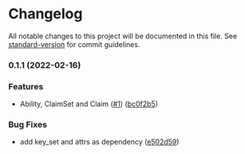 # Changelog

All notable changes to this project will be documented in this file. See [standard-version](https://github.com/conventional-changelog/standard-version) for commit guidelines.

### 0.1.1 (2022-02-16)


### Features

* Ability, ClaimSet and Claim ([#1](https://github.com/eturino/claims.py/issues/1)) ([bc0f2b5](https://github.com/eturino/claims.py/commit/bc0f2b5c19a6f3b30a5355d127bff7fa4a7f27b0))


### Bug Fixes

* add key_set and attrs as dependency ([e502d59](https://github.com/eturino/claims.py/commit/e502d59cf58b2a14d179e5d44c00c9d0ebdb00b6))
